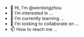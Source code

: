 - 👋 Hi, I’m @wenlongzhou
- 👀 I’m interested in ...
- 🌱 I’m currently learning ...
- 💞️ I’m looking to collaborate on ...
- 📫 How to reach me ...

<!---
wenlongzhou/wenlongzhou is a ✨ special ✨ repository because its `README.md` (this file) appears on your GitHub profile.
You can click the Preview link to take a look at your changes.
--->

